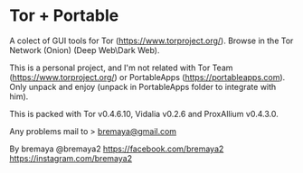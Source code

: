 # Tor + Portable

A colect of GUI tools for Tor (https://www.torproject.org/). Browse in the Tor Network (Onion) (Deep Web\Dark Web).


This is a personal project, and I'm not related with Tor Team (https://www.torproject.org/) or PortableApps (https://portableapps.com).
Only unpack and enjoy (unpack in PortableApps folder to integrate with him).

This is packed with Tor v0.4.6.10, Vidalia v0.2.6 and ProxAllium v0.4.3.0.

Any problems mail to > bremaya@gmail.com

By bremaya
@bremaya2
https://facebook.com/bremaya2
https://instagram.com/bremaya2
